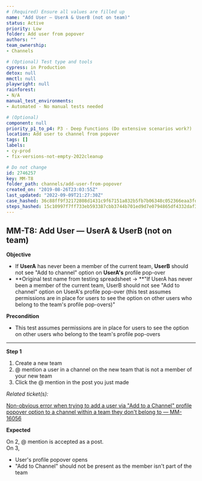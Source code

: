 ```yaml
---
# (Required) Ensure all values are filled up
name: "Add User — UserA & UserB (not on team)"
status: Active
priority: Low
folder: Add user from popover
authors: ""
team_ownership: 
- Channels

# (Optional) Test type and tools
cypress: in Production
detox: null
mmctl: null
playwright: null
rainforest: 
- N/A
manual_test_environments: 
- Automated - No manual tests needed

# (Optional)
component: null
priority_p1_to_p4: P3 - Deep Functions (Do extensive scenarios work?)
location: Add user to channel from popover
tags: []
labels: 
- cy-prod
- fix-versions-not-empty-2022cleanup

# Do not change
id: 2746257
key: MM-T8
folder_path: channels/add-user-from-popover
created_on: "2019-08-26T23:03:55Z"
last_updated: "2022-09-09T21:27:30Z"
case_hashed: 36c88ff9f32172808d1431c9f67151a832b5fb7b06348c052366eaa3fd24f4d2aaf39f98904d4e6a14650819ee55df58
steps_hashed: 15c10997f7ff733eb593387cbb3744b701ed9d7e0794865df4332daf307ee122c40f7e89f0e8bbcca27a6dc5388fbcae
---
```


## MM-T8: Add User — UserA & UserB (not on team)

**Objective**

- If **UserA** has never been a member of the current team, **UserB** should not see "Add to channel" option on **UserA's** profile pop-over
- \*\*Original test name from testing spreadsheet → \*\*"If UserA has never been a member of the current team, UserB should not see "Add to channel" option on UserA's profile pop-over (this test assumes permissions are in place for users to see the option on other users who belong to the team's profile pop-overs)"

**Precondition**

- This test assumes permissions are in place for users to see the option on other users who belong to the team's profile pop-overs

---

**Step 1**

1. Create a new team
2. @ mention a user in a channel on the new team that is not a member of your new team
3. Click the @ mention in the post you just made

_Related ticket(s):_

[Non-obvious error when trying to add a user via "Add to a Channel" profile popover option to a channel within a team they don't belong to — MM-16056](https://mattermost.atlassian.net/browse/MM-16056)

**Expected**

On 2, @ mention is accepted as a post.\
On 3,

- User's profile popover opens
- "Add to Channel" should not be present as the member isn't part of the team
